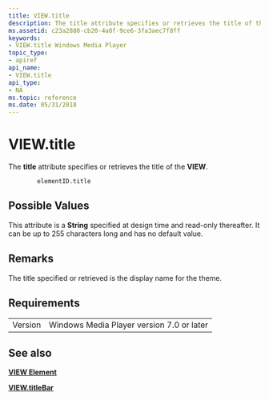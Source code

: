 ```yaml
---
title: VIEW.title
description: The title attribute specifies or retrieves the title of the VIEW.
ms.assetid: c23a2880-cb20-4a0f-9ce6-3fa3aec7f8ff
keywords:
- VIEW.title Windows Media Player
topic_type:
- apiref
api_name:
- VIEW.title
api_type:
- NA
ms.topic: reference
ms.date: 05/31/2018
---
```


# VIEW.title

The **title** attribute specifies or retrieves the title of the **VIEW**.

``` syntax
        elementID.title
```

## Possible Values

This attribute is a **String** specified at design time and read-only thereafter. It can be up to 255 characters long and has no default value.

## Remarks

The title specified or retrieved is the display name for the theme.

## Requirements



|                    |                                                      |
|--------------------|------------------------------------------------------|
| Version<br/> | Windows Media Player version 7.0 or later<br/> |



## See also

<dl> <dt>

[**VIEW Element**](view-element.md)
</dt> <dt>

[**VIEW.titleBar**](view-titlebar.md)
</dt> </dl>

 

 





